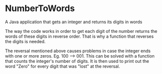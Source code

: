 # NumberToWords
A Java application that gets an integer and returns its digits in words

The way the code works in order to get each digit of the number returns the words of
these digits in reverse order. That is why a function that reverses the digits is
needed.

The reversal mentioned above causes problems in case the integer ends with one or
more zeros. Eg. 100 --> 001. This can be solved with a function that counts the
integer's number of digits. It is then used to print out the word "Zero" for every
digit that was "lost" at the reversal.
